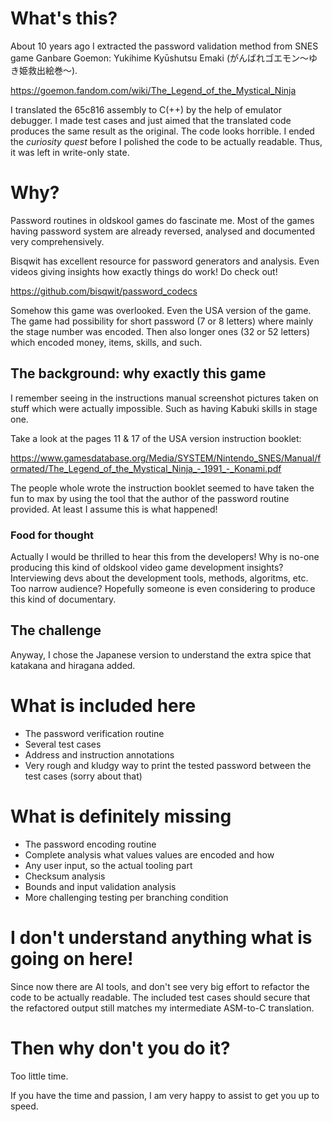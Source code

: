 # What's this?

About 10 years ago I extracted the password validation method from SNES
game Ganbare Goemon: Yukihime Kyūshutsu Emaki (がんばれゴエモン〜ゆき姫救出絵巻〜).

https://goemon.fandom.com/wiki/The_Legend_of_the_Mystical_Ninja

I translated the 65c816 assembly to C(++) by the help of emulator debugger.
I made test cases and just aimed that the translated code produces the same
result as the original.
The code looks horrible. I ended the _curiosity quest_ before I polished
the code to be actually readable. Thus, it was left in write-only state.

# Why?

Password routines in oldskool games do fascinate me.
Most of the games having password system are already reversed, analysed
and documented very comprehensively.

Bisqwit has excellent resource for password generators and analysis.
Even videos giving insights how exactly things do work! Do check out!

https://github.com/bisqwit/password_codecs

Somehow this game was overlooked. Even the USA version of the game.
The game had possibility for short password (7 or 8 letters) where
mainly the stage number was encoded.
Then also longer ones (32 or 52 letters) which encoded money, items, skills, and such.

## The background: why exactly this game

I remember seeing in the instructions manual screenshot pictures taken on
stuff which were actually impossible. Such as having Kabuki skills in stage one.

Take a look at the pages 11 & 17 of the USA version instruction booklet:

https://www.gamesdatabase.org/Media/SYSTEM/Nintendo_SNES/Manual/formated/The_Legend_of_the_Mystical_Ninja_-_1991_-_Konami.pdf

The people whole wrote the instruction booklet seemed to have taken the fun
to max by using the tool that the author of the password routine provided.
At least I assume this is what happened!

### Food for thought
Actually I would be thrilled to hear this from the developers! Why is no-one producing this kind of oldskool video game development insights?
Interviewing devs about the development tools, methods, algoritms, etc.
Too narrow audience? Hopefully someone is even considering to produce this
kind of documentary.

## The challenge

Anyway, I chose the Japanese version to understand the extra spice that katakana and hiragana added.

# What is included here

+ The password verification routine
+ Several test cases
+ Address and instruction annotations
+ Very rough and kludgy way to print the tested password between the test cases (sorry about that)

# What is definitely missing

+ The password encoding routine
+ Complete analysis what values values are encoded and how
+ Any user input, so the actual tooling part
+ Checksum analysis
+ Bounds and input validation analysis
+ More challenging testing per branching condition

# I don't understand anything what is going on here!
Since now there are AI tools, and don't see very big effort to refactor the
code to be actually readable.
The included test cases should secure that the refactored output still
matches my intermediate ASM-to-C translation.

# Then why don't you do it?
Too little time.

If you have the time and passion, I am very happy to assist to get you up to speed.
